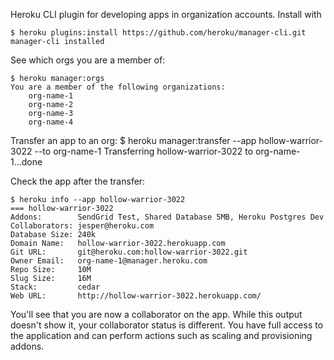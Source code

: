 Heroku CLI plugin for developing apps in organization accounts. Install with

    $ heroku plugins:install https://github.com/heroku/manager-cli.git
    manager-cli installed

See which orgs you are a member of:

    $ heroku manager:orgs
    You are a member of the following organizations:
        org-name-1
        org-name-2
        org-name-3
        org-name-4

Transfer an app to an org:
    $ heroku manager:transfer --app hollow-warrior-3022 --to org-name-1
    Transferring hollow-warrior-3022 to org-name-1...done

Check the app after the transfer:

    $ heroku info --app hollow-warrior-3022
    === hollow-warrior-3022
    Addons:        SendGrid Test, Shared Database 5MB, Heroku Postgres Dev
    Collaborators: jesper@heroku.com
    Database Size: 240k
    Domain Name:   hollow-warrior-3022.herokuapp.com
    Git URL:       git@heroku.com:hollow-warrior-3022.git
    Owner Email:   org-name-1@manager.heroku.com
    Repo Size:     10M
    Slug Size:     16M
    Stack:         cedar
    Web URL:       http://hollow-warrior-3022.herokuapp.com/

You'll see that you are now a collaborator on the app. While this output doesn't show it, your collaborator status is different. You have full access to the application and can perform actions such as scaling and provisioning addons.

